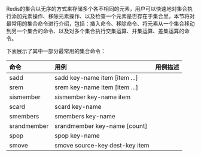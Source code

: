 Redis的集合以无序的方式来存储多个各不相同的元素，用户可以快速地对集合执行添加元素操作、移除元素操作、以及检查一个元素是否存在于集合里。本节将对最常用的集合命令进行介绍，包括：插入命令、移除命令、将元素从一个集合移动到另一个集合的命令、以及对多个集合执行交集运算、并集运算、差集运算的命令。

下表展示了其中一部分最常用的集合命令：

| 命令 | 用例 | 用例描述 |
| :--- | :--- | :--- |
| sadd | sadd key-name item \[item ...\] |  |
| srem | srem key-name item \[item ...\] |  |
| sismember | sismember key-name item |  |
| scard | scard key-name |  |
| smembers | smembers key-name |  |
| srandmember | srandmember key-name \[count\] |  |
| spop | spop key-name |  |
| smove | smove source-key dest-key item |  |



